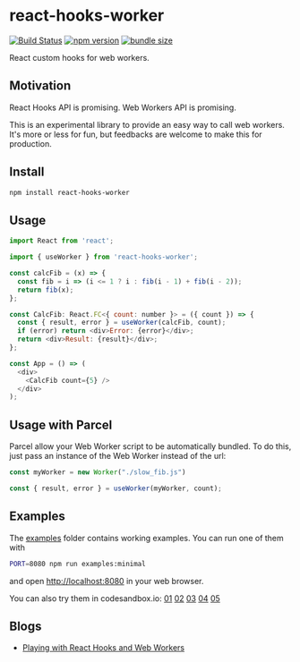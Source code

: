# react-hooks-worker

[![Build Status](https://travis-ci.com/dai-shi/react-hooks-worker.svg?branch=master)](https://travis-ci.com/dai-shi/react-hooks-worker)
[![npm version](https://badge.fury.io/js/react-hooks-worker.svg)](https://badge.fury.io/js/react-hooks-worker)
[![bundle size](https://badgen.net/bundlephobia/minzip/react-hooks-worker)](https://bundlephobia.com/result?p=react-hooks-worker)

React custom hooks for web workers.

## Motivation

React Hooks API is promising.
Web Workers API is promising.

This is an experimental library to provide an easy
way to call web workers.
It's more or less for fun,
but feedbacks are welcome to make this for production.

## Install

```bash
npm install react-hooks-worker
```

## Usage

```javascript
import React from 'react';

import { useWorker } from 'react-hooks-worker';

const calcFib = (x) => {
  const fib = i => (i <= 1 ? i : fib(i - 1) + fib(i - 2));
  return fib(x);
};

const CalcFib: React.FC<{ count: number }> = ({ count }) => {
  const { result, error } = useWorker(calcFib, count);
  if (error) return <div>Error: {error}</div>;
  return <div>Result: {result}</div>;
};

const App = () => (
  <div>
    <CalcFib count={5} />
  </div>
);
```

## Usage with Parcel

Parcel allow your Web Worker script to be automatically bundled. To do this, just pass an instance of the Web Worker instead of the url:

```javascript
const myWorker = new Worker("./slow_fib.js")

const { result, error } = useWorker(myWorker, count);
```

## Examples

The [examples](examples) folder contains working examples.
You can run one of them with

```bash
PORT=8080 npm run examples:minimal
```

and open <http://localhost:8080> in your web browser.

You can also try them in codesandbox.io:
[01](https://codesandbox.io/s/github/dai-shi/react-hooks-worker/tree/master/examples/01_minimal)
[02](https://codesandbox.io/s/github/dai-shi/react-hooks-worker/tree/master/examples/02_typescript)
[03](https://codesandbox.io/s/github/dai-shi/react-hooks-worker/tree/master/examples/03_comparison)
[04](https://codesandbox.io/s/github/dai-shi/react-hooks-worker/tree/master/examples/04_inline)
[05](https://codesandbox.io/s/github/dai-shi/react-hooks-worker/tree/master/examples/05_generator)

## Blogs

- [Playing with React Hooks and Web Workers](https://blog.axlight.com/posts/playing-with-react-hooks-and-web-workers/)
